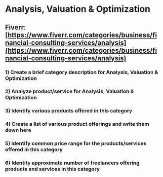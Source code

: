 # Analysis, Valuation & Optimization
## Fiverr: [https://www.fiverr.com/categories/business/financial-consulting-services/analysis](https://www.fiverr.com/categories/business/financial-consulting-services/analysis)
### 1) Create a brief category description for Analysis, Valuation & Optimization
### 2) Analyze product/service for Analysis, Valuation & Optimization
### 3) Identify various products offered in this category
### 4) Create a list of various product offerings and write them down here
### 5) Identify common price range for the products/services offered in this category
### 6) Identity approximate number of freelancers offering products and services in this category
